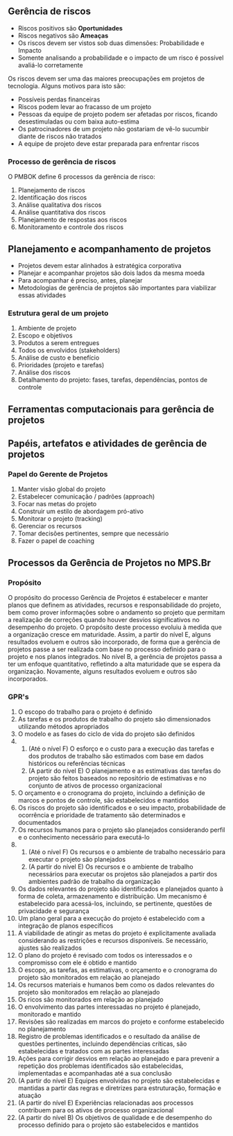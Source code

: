 ## Gerência de riscos

- Riscos positivos são **Oportunidades**
- Riscos negativos são **Ameaças**
- Os riscos devem ser vistos sob duas dimensões: Probabilidade e Impacto
- Somente analisando a probabilidade e o impacto de um risco é possível avaliá-lo corretamente

Os riscos devem ser uma das maiores preocupações em projetos de tecnologia. Alguns motivos para isto são:

- Possíveis perdas financeiras
- Riscos podem levar ao fracasso de um projeto
- Pessoas da equipe de projeto podem ser afetadas por riscos, ficando desestimuladas ou com baixa auto-estima
- Os patrocinadores de um projeto não gostariam de vê-lo sucumbir diante de riscos não tratados
- A equipe de projeto deve estar preparada para enfrentar riscos

### Processo de gerência de riscos

O PMBOK define 6 processos da gerência de risco:

1. Planejamento de riscos
2. Identificação dos riscos
3. Análise qualitativa dos riscos
4. Análise quantitativa dos riscos
5. Planejamento de respostas aos riscos
6. Monitoramento e controle dos riscos

## Planejamento e acompanhamento de projetos

- Projetos devem estar alinhados à estratégica corporativa
- Planejar e acompanhar projetos são dois lados da mesma moeda
- Para acompanhar é preciso, antes, planejar
- Metodologias de gerência de projetos são importantes para viabilizar essas atividades

### Estrutura geral de um projeto

1. Ambiente de projeto
2. Escopo e objetivos 
3. Produtos a serem entregues 
4. Todos os envolvidos (stakeholders)
5. Análise de custo e benefício
6. Prioridades (projeto e tarefas)
7. Análise dos riscos
8. Detalhamento do projeto: fases, tarefas, dependências, pontos de controle


## Ferramentas computacionais para gerência de projetos

## Papéis, artefatos e atividades de gerência de projetos

### Papel do Gerente de Projetos

1. Manter visão global do projeto
2. Estabelecer comunicação / padrões (approach)
3. Focar nas metas do projeto
4. Construir um estilo de abordagem pró-ativo
5. Monitorar o projeto (tracking)
6. Gerenciar os recursos
7. Tomar decisões pertinentes, sempre que necessário
8. Fazer o papel de coaching

## Processos da Gerência de Projetos no MPS.Br

### Propósito

O propósito do processo Gerência de Projetos é estabelecer e manter planos que definem as atividades, recursos e responsabilidade do projeto, bem como prover informações sobre o andamento so projeto que permitam a realização de correções quando houver desvios significativos no desempenho do projeto. O propósito deste processo evoluiu à medida que a organização cresce em maturidade. Assim, a partir do nível E, alguns resultados evoluem e outros são incorporado, de forma que a gerência de projetos passe a ser realizada com base no processo definido para o projeto e nos planos integrados. No nível B, a gerência de projetos passa a ter um enfoque quantitativo, refletindo a alta maturidade que se espera da organização. Novamente, alguns resultados evoluem e outros são incorporados.

### GPR's

1. O escopo do trabalho para o projeto é definido
2. As tarefas e os produtos de trabalho do projeto são dimensionados utilizando métodos apropriados
3. O modelo e as fases do ciclo de vida do projeto são definidos
4. 
   1. (Até o nível F) O esforço e o custo para a execução das tarefas e dos produtos de trabalho são estimados com base em dados históricos ou referências técnicas
   2. (A partir do nível E) O planejamento e as estimativas das tarefas do projeto são feitos baseados no repositório de estimativas e no conjunto de ativos de processo organizacional
5. O orçamento e o cronograma do projeto, incluindo a definição de marcos e pontos de controle, são estabelecidos e mantidos
6. Os riscos do projeto são identificados e o seu impacto, probabilidade de ocorrência e prioridade de tratamento são determinados e documentados
7. Os recursos humanos para o projeto são planejados considerando perfil e o conhecimento necessário para executá-lo 
8. 
   1. (Até o nível F) Os recursos e o ambiente de trabalho necessário para executar o projeto são planejados
   2. (A partir do nível E) Os recursos e o ambiente de trabalho necessários para executar os projetos são planejados a partir dos ambientes padrão de trabalho da organização
9. Os dados relevantes do projeto são identificados e planejados quanto à forma de coleta, armazenamento e distribuição. Um mecanismo é estabelecido para acessá-los, incluindo, se pertinente, questões de privacidade e segurança
10. Um plano geral para a execução do projeto é estabelecido com a integração de planos específicos
11. A viabilidade de atingir as metas do projeto é explicitamente avaliada considerando as restrições e recursos disponíveis. Se necessário, ajustes são realizados
12. O plano do projeto é revisado com todos os interessados e o compromisso com ele é obtido e mantido
13. O escopo, as tarefas, as estimativas, o orçamento e o cronograma do projeto são monitorados em relação ao planejado
14. Os recursos materiais e humanos bem como os dados relevantes do projeto são monitorados em relação ao planejado
15. Os ricos são monitorados em relação ao planejado
16. O envolvimento das partes interessadas no projeto é planejado, monitorado e mantido
17. Revisões são realizadas em marcos do projeto e conforme estabelecido no planejamento
18. Registro de problemas identificados e o resultado da análise de questões pertinentes, incluindo dependências críticas, são estabelecidas e tratados com as partes interessadas
19. Ações para corrigir desvios em relação ao planejado e para prevenir a repetição dos problemas identificados são estabelecidas, implementadas e acompanhadas até a sua conclusão
20. (A partir do nível E) Equipes envolvidas no projeto são estabelecidas e mantidas a partir das regras e diretrizes para estruturação, formação e atuação
21. (A partir do nível E) Experiências relacionadas aos processos contribuem para os ativos de processo organizacional
22. (A partir do nível B) Os objetivos de qualidade e de desempenho do processo definido para o projeto são estabelecidos e mantidos
  
